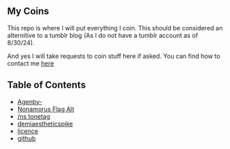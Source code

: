 ## My Coins

This repo is where I will put everything I coin. This should be considered an alternitive to a tumblr blog (As I do not have a tumblr account as of 8/30/24).

And yes I will take requests to coin stuff here if asked. You can find how to contact me [here](https://about.showierdata.xyz)

## Table of Contents
- [Agenby-](./agenby-8-31-24.md)
- [Nonamorus Flag Alt](./Nonamorus-flag-3-9-24.md)
- [/ns tonetag](./tonetag-ns-8-9-24.md)
- [demiaestheticspike](./demiaestheticspike-9-30-24.md)
- [licence](./wikis.md)
- [github](https://github.com/showierdata9978/coining-site)
